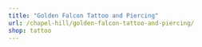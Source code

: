 ```yaml
---
title: "Golden Falcon Tattoo and Piercing"
url: /chapel-hill/golden-falcon-tattoo-and-piercing/
shop: tattoo
---
```

